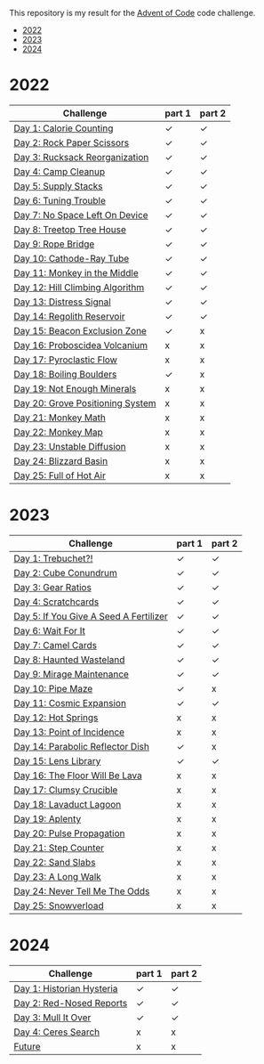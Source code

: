This repository is my result for the [Advent of Code](https://adventofcode.com/) code challenge.

- [2022](#2022)
- [2023](#2023)
- [2024](#2024)



# 2022

| Challenge                                                                | part 1 | part 2 |
|--------------------------------------------------------------------------|--------|--------|
| [Day 1: Calorie Counting](https://adventofcode.com/2022/day/1)           | ✓      | ✓      |
| [Day 2: Rock Paper Scissors](https://adventofcode.com/2022/day/2)        | ✓      | ✓      |
| [Day 3: Rucksack Reorganization](https://adventofcode.com/2022/day/3)    | ✓      | ✓      |
| [Day 4: Camp Cleanup](https://adventofcode.com/2022/day/4)               | ✓      | ✓      |
| [Day 5: Supply Stacks](https://adventofcode.com/2022/day/5)              | ✓      | ✓      |
| [Day 6: Tuning Trouble](https://adventofcode.com/2022/day/6)             | ✓      | ✓      |
| [Day 7: No Space Left On Device](https://adventofcode.com/2022/day/7)    | ✓      | ✓      |
| [Day 8: Treetop Tree House](https://adventofcode.com/2022/day/8)         | ✓      | ✓      |
| [Day 9: Rope Bridge](https://adventofcode.com/2022/day/9)                | ✓      | ✓      |
| [Day 10: Cathode-Ray Tube](https://adventofcode.com/2022/day/10)         | ✓      | ✓      |
| [Day 11: Monkey in the Middle](https://adventofcode.com/2022/day/11)     | ✓      | ✓      |
| [Day 12: Hill Climbing Algorithm](https://adventofcode.com/2022/day/12)  | ✓      | ✓      |
| [Day 13: Distress Signal](https://adventofcode.com/2022/day/13)          | ✓      | ✓      |
| [Day 14: Regolith Reservoir](https://adventofcode.com/2022/day/14)       | ✓      | ✓      |
| [Day 15: Beacon Exclusion Zone](https://adventofcode.com/2022/day/15)    | ✓      | x      |
| [Day 16: Proboscidea Volcanium](https://adventofcode.com/2022/day/16)    | x      | x      |
| [Day 17: Pyroclastic Flow](https://adventofcode.com/2022/day/17)         | x      | x      |
| [Day 18: Boiling Boulders](https://adventofcode.com/2022/day/18)         | ✓      | x      |
| [Day 19: Not Enough Minerals](https://adventofcode.com/2022/day/19)      | x      | x      |
| [Day 20: Grove Positioning System](https://adventofcode.com/2022/day/20) | x      | x      |
| [Day 21: Monkey Math](https://adventofcode.com/2022/day/21)              | x      | x      |
| [Day 22: Monkey Map](https://adventofcode.com/2022/day/22)               | x      | x      |
| [Day 23: Unstable Diffusion](https://adventofcode.com/2022/day/23)       | x      | x      |
| [Day 24: Blizzard Basin](https://adventofcode.com/2022/day/24)           | x      | x      |
| [Day 25: Full of Hot Air](https://adventofcode.com/2022/day/25)          | x      | x      |


# 2023

| Challenge                                                                     | part 1 | part 2 |
|-------------------------------------------------------------------------------|--------|--------|
| [Day 1: Trebuchet?!](https://adventofcode.com/2023/day/1)                     | ✓      | ✓      |
| [Day 2: Cube Conundrum](https://adventofcode.com/2023/day/2)                  | ✓      | ✓      |
| [Day 3: Gear Ratios](https://adventofcode.com/2023/day/3)                     | ✓      | ✓      |
| [Day 4: Scratchcards](https://adventofcode.com/2023/day/4)                    | ✓      | ✓      |
| [Day 5: If You Give A Seed A Fertilizer](https://adventofcode.com/2023/day/5) | ✓      | ✓      |
| [Day 6: Wait For It](https://adventofcode.com/2023/day/6)                     | ✓      | ✓      |
| [Day 7: Camel Cards](https://adventofcode.com/2023/day/7)                     | ✓      | ✓      |
| [Day 8: Haunted Wasteland](https://adventofcode.com/2023/day/8)               | ✓      | ✓      |
| [Day 9: Mirage Maintenance](https://adventofcode.com/2023/day/9)              | ✓      | ✓      |
| [Day 10: Pipe Maze](https://adventofcode.com/2023/day/10)                     | ✓      | x      |
| [Day 11: Cosmic Expansion](https://adventofcode.com/2023/day/11)              | ✓      | ✓      |
| [Day 12: Hot Springs](https://adventofcode.com/2023/day/12)                   | x      | x      |
| [Day 13: Point of Incidence](https://adventofcode.com/2023/day/13)            | x      | x      |
| [Day 14: Parabolic Reflector Dish](https://adventofcode.com/2023/day/14)      | ✓      | x      |
| [Day 15: Lens Library](https://adventofcode.com/2023/day/15)                  | ✓      | ✓      |
| [Day 16: The Floor Will Be Lava](https://adventofcode.com/2023/day/16)        | x      | x      |
| [Day 17: Clumsy Crucible](https://adventofcode.com/2023/day/17)               | x      | x      |
| [Day 18: Lavaduct Lagoon](https://adventofcode.com/2023/day/18)               | x      | x      |
| [Day 19: Aplenty](https://adventofcode.com/2023/day/19)                       | x      | x      |
| [Day 20: Pulse Propagation](https://adventofcode.com/2023/day/20)             | x      | x      |
| [Day 21: Step Counter](https://adventofcode.com/2023/day/21)                  | x      | x      |
| [Day 22: Sand Slabs](https://adventofcode.com/2023/day/22)                    | x      | x      |
| [Day 23: A Long Walk](https://adventofcode.com/2023/day/23)                   | x      | x      |
| [Day 24: Never Tell Me The Odds](https://adventofcode.com/2023/day/24)        | x      | x      |
| [Day 25: Snowverload](https://adventofcode.com/2023/day/25)                   | x      | x      |


# 2024

| Challenge                                                         | part 1 | part 2 |
|-------------------------------------------------------------------|--------|--------|
| [Day 1: Historian Hysteria](https://adventofcode.com/2024/day/1)  | ✓      | ✓      |
| [Day 2: Red-Nosed Reports](https://adventofcode.com/2024/day/2)   | ✓      | ✓      |
| [Day 3: Mull It Over](https://adventofcode.com/2024/day/3)        | ✓      | ✓      |
| [Day 4: Ceres Search](https://adventofcode.com/2024/day/4)        | x      | x      |
| [Future](https://adventofcode.com/2024/day/5)                     | x      | x      |
